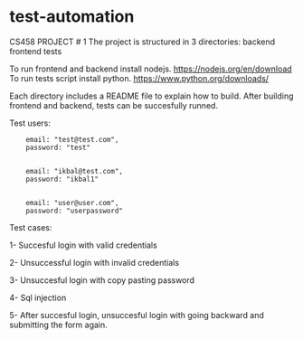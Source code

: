 # test-automation
CS458 PROJECT # 1
The project is structured in 3 directories:
backend
frontend
tests

To run frontend and backend install nodejs. https://nodejs.org/en/download
To run tests script install python. https://www.python.org/downloads/

Each directory includes a README file to explain how to build. After building frontend and backend, tests can be succesfully runned. 

Test users:

        email: "test@test.com",
        password: "test"


        email: "ikbal@test.com",
        password: "ikbal1"


        email: "user@user.com",
        password: "userpassword"
        


Test cases:

1- Succesful login with valid credentials

2- Unsuccessful login with invalid credentials

3- Unsuccesful login with copy pasting password

4- Sql injection

5- After succesful login, unsuccesful login with going backward and submitting the form again.
